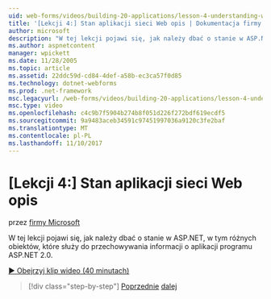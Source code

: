 ```yaml
---
uid: web-forms/videos/building-20-applications/lesson-4-understanding-web-application-state
title: '[Lekcji 4:] Stan aplikacji sieci Web opis | Dokumentacja firmy Microsoft'
author: microsoft
description: "W tej lekcji pojawi się, jak należy dbać o stanie w ASP.NET, w tym różnych obiektów, którego można użyć w celu przechowywania informacji o aplikacji programu ASP.NET 2.0..."
ms.author: aspnetcontent
manager: wpickett
ms.date: 11/28/2005
ms.topic: article
ms.assetid: 22ddc59d-cd84-4def-a58b-ec3ca57f0d85
ms.technology: dotnet-webforms
ms.prod: .net-framework
msc.legacyurl: /web-forms/videos/building-20-applications/lesson-4-understanding-web-application-state
msc.type: video
ms.openlocfilehash: c4c9b7f5904b274b8f051d226f272bdf619ecdf5
ms.sourcegitcommit: 9a9483aceb34591c97451997036a9120c3fe2baf
ms.translationtype: MT
ms.contentlocale: pl-PL
ms.lasthandoff: 11/10/2017
---
```

<a name="lesson-4-understanding-web-application-state"></a>[Lekcji 4:] Stan aplikacji sieci Web opis
====================
przez [firmy Microsoft](https://github.com/microsoft)

W tej lekcji pojawi się, jak należy dbać o stanie w ASP.NET, w tym różnych obiektów, które służy do przechowywania informacji o aplikacji programu ASP.NET 2.0.

[&#9654; Obejrzyj klip wideo (40 minutach)](https://channel9.msdn.com/Blogs/ASP-NET-Site-Videos/lesson-4-understanding-web-application-state)

>[!div class="step-by-step"]
[Poprzednie](lesson-3-understanding-more-about-events-and-postback.md)
[dalej](lesson-5-debugging-and-tracing-your-website.md)
